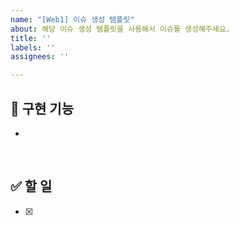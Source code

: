 ```yaml
---
name: "[Web1] 이슈 생성 템플릿"
about: 해당 이슈 생성 템플릿을 사용해서 이슈를 생성해주세요.
title: ''
labels: ''
assignees: ''

---
```


## 🚀 구현 기능

- 

<br>

## ✅ 할 일

- [x]
